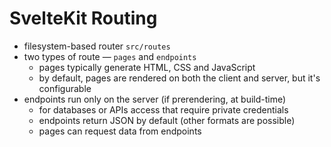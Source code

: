 # SvelteKit Routing

- filesystem-based router `src/routes`
- two types of route — `pages` and `endpoints`
  - pages typically generate HTML, CSS and JavaScript
  - by default, pages are rendered on both the client and server, but it's configurable
- endpoints run only on the server (if prerendering, at build-time)
  - for databases or APIs access that require private credentials
  - endpoints return JSON by default (other formats are possible)
  - pages can request data from endpoints

